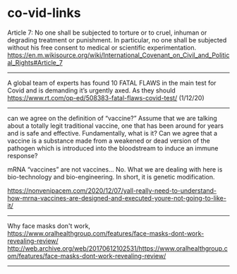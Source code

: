 # co-vid-links

Article 7: No one shall be subjected to torture or to cruel, inhuman or 
degrading treatment or punishment. In particular, no one shall be 
subjected without his free consent to medical or scientific 
experimentation. https://en.m.wikisource.org/wiki/International_Covenant_on_Civil_and_Political_Rights#Article_7

---

A global team of experts has found 10 FATAL FLAWS in the main test for Covid and is demanding it’s urgently axed. As they should
https://www.rt.com/op-ed/508383-fatal-flaws-covid-test/ (1/12/20)

---

can we agree on the definition of “vaccine?” Assume that we are 
talking about a totally legit traditional vaccine, one that has been 
around for years and is safe and effective. Fundamentally, what is it? 
Can we agree that a vaccine is a substance made from a weakened or dead 
version of the pathogen which is introduced into the bloodstream to 
induce an immune response? 

mRNA “vaccines” are not vaccines… No. What we are dealing with here is 
bio-technology and bio-engineering. In short, it is genetic modification. 

https://nonvenipacem.com/2020/12/07/yall-really-need-to-understand-how-mrna-vaccines-are-designed-and-executed-youre-not-going-to-like-it/

---

Why face masks don't work, 
https://www.oralhealthgroup.com/features/face-masks-dont-work-revealing-review/
http://web.archive.org/web/20170612102531/https://www.oralhealthgroup.com/features/face-masks-dont-work-revealing-review/

---
